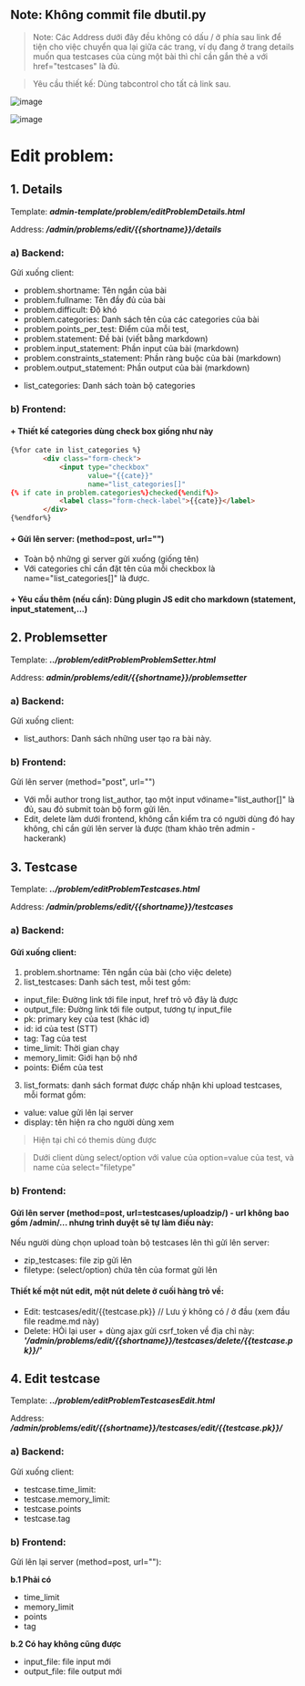 ## Note: Không commit file dbutil.py
> Note: Các Address dưới đây đều không có dấu / ở phía sau link để tiện cho việc chuyển qua lại giữa các trang, ví dụ đang ở trang details muốn qua testcases của cùng một bài thì chỉ cần gắn thẻ a với href="testcases" là đủ.

>Yêu cầu thiết kế: Dùng tabcontrol cho tất cả link sau.

![image](https://i.ibb.co/9sgkYd7/Screenshot-from-2021-07-20-15-22-54.png)


![image](https://i.ibb.co/R2grkMw/Screenshot-from-2021-07-20-15-24-00.png)

# Edit problem:
## 1. Details
Template: ***admin-template/problem/editProblemDetails.html***

Address: ***/admin/problems/edit/{{shortname}}/details***
### a) Backend:
Gửi xuống client:
- problem.shortname: Tên ngắn của bài
- problem.fullname: Tên đầy đủ của bài
- problem.difficult: Độ khó
- problem.categories: Danh sách tên của các categories của bài
- problem.points_per_test: Điểm của mỗi test,
- problem.statement: Đề bài (viết bằng markdown)
- problem.input_statement: Phần input của bài (markdown)
- problem.constraints_statement: Phần ràng buộc của bài (markdown)
- problem.output_statement: Phần output của bài (markdown)
> 
- list_categories: Danh sách toàn bộ categories
### b) Frontend:
#### + Thiết kế categories dùng check box giống như này
```html
{%for cate in list_categories %}
        <div class="form-check">
            <input type="checkbox" 
                   value="{{cate}}" 
                   name="list_categories[]"
{% if cate in problem.categories%}checked{%endif%}>
            <label class="form-check-label">{{cate}}</label>
        </div>
{%endfor%}
```
#### + Gửi lên server: (method=post, url="")
- Toàn bộ những gì server gửi xuống (giống tên)
- Với categories chỉ cần đặt tên của mỗi checkbox là name="list_categories[]" là được.
#### + Yêu cầu thêm (nếu cần): Dùng plugin JS edit cho markdown (statement, input_statement,...)

## 2. Problemsetter
Template: ***../problem/editProblemProblemSetter.html***

Address: ***admin/problems/edit/{{shortname}}/problemsetter***

### a) Backend:
Gửi xuống client:
- list_authors: Danh sách những user tạo ra bài này.
### b) Frontend:
Gửi lên server (method="post", url="")
- Với mỗi author trong list_author, tạo một input vớiname="list_author[]" là đủ, sau đỏ submit toàn bộ form gửi lên.
- Edit, delete làm dưới frontend, không cần kiểm tra có người dùng đó hay không, chỉ cần gửi lên server là được (tham khảo trên admin - hackerank)

## 3. Testcase
Template: ***../problem/editProblemTestcases.html***

Address: ***/admin/problems/edit/{{shortname}}/testcases***

### a) Backend:
#### Gửi xuống client:
1. problem.shortname: Tên ngắn của bài (cho việc delete)
2. list_testcases: Danh sách test, mỗi test gồm:
- input_file: Đường link tới file input, href trỏ vô đây là được
- output_file: Đường link tới file output, tương tự input_file
- pk: primary key của test (khác id)
- id: id của test (STT)
- tag: Tag của test
- time_limit: Thời gian chạy 
- memory_limit: Giới hạn bộ nhớ
- points: Điểm của test
3. list_formats: danh sách format được chấp nhận khi upload testcases, mỗi format gồm:
- value: value gửi lên lại server
- display: tên hiện ra cho người dùng xem

> Hiện tại chỉ có themis dùng được

> Dưới client dùng select/option với value của option=value của test, và name của select="filetype"

### b) Frontend:
#### Gửi lên server (method=post, url=testcases/uploadzip/) - url không bao gồm /admin/... nhưng trình duyệt sẽ tự làm điều này:
Nếu người dùng chọn upload toàn bộ testcases lên thì gửi lên server:
- zip_testcases: file zip gửi lên
- filetype: (select/option) chứa tên của format gửi lên 
#### Thiết kế một nút edit, một nút delete ở cuối hàng trỏ về:
- Edit: testcases/edit/{{testcase.pk}} // Lưu ý không có / ở đầu (xem đầu file readme.md này)
- Delete: HỎi lại user + dùng ajax gửi csrf_token về địa chỉ này: ***'/admin/problems/edit/{{shortname}}/testcases/delete/{{testcase.pk}}/'***

## 4. Edit testcase

Template: ***../problem/editProblemTestcasesEdit.html***

Address: ***/admin/problems/edit/{{shortname}}/testcases/edit/{{testcase.pk}}/***

### a) Backend:
Gửi xuống client:
- testcase.time_limit:
- testcase.memory_limit:
- testcase.points
- testcase.tag

### b) Frontend:
Gửi lên lại server (method=post, url=""):

**b.1 Phải có**
- time_limit
- memory_limit
- points
- tag

**b.2 Có hay không cũng được**
- input_file: file input mới
- output_file: file output mới
